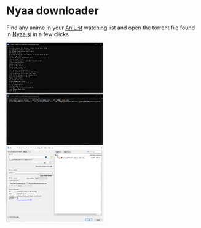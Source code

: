# Nyaa downloader

Find any anime in your [AniList](https://anilist.co) watching list and open the torrent file found in [Nyaa.si](https://nyaa.si) in a few clicks

<img src="./assets/screenshots/1.png" width="50%"/>
<img src="./assets/screenshots/2.png" width="50%"/>
<img src="./assets/screenshots/3.png" width="50%"/>
